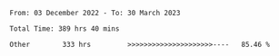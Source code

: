 <!--START_SECTION:waka-->

```text
From: 03 December 2022 - To: 30 March 2023

Total Time: 389 hrs 40 mins

Other        333 hrs         >>>>>>>>>>>>>>>>>>>>>----   85.46 %
```

<!--END_SECTION:waka-->